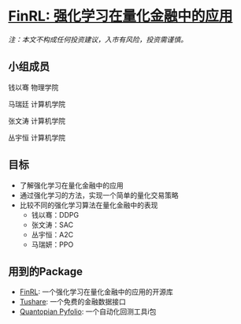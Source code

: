 # [FinRL: 强化学习在量化金融中的应用](https://github.com/QYQSDTC/FinRL)
*注：本文不构成任何投资建议，入市有风险，投资需谨慎。*
## 小组成员
钱以骞 物理学院

马瑞廷 计算机学院

张文涛 计算机学院

丛宇恒 计算机学院

## 目标
- 了解强化学习在量化金融中的应用
- 通过强化学习的方法，实现一个简单的量化交易策略
- 比较不同的强化学习算法在量化金融中的表现
  - 钱以骞：DDPG
  - 张文涛：SAC
  - 丛宇恒：A2C
  - 马瑞妍：PPO

## 用到的Package
- [FinRL](https://github.com/AI4Finance-Foundation/FinRL): 一个强化学习在量化金融中的应用的开源库
- [Tushare](https://tushare.pro/): 一个免费的金融数据接口
- [Quantopian Pyfolio](https://github.com/quantopian/pyfolio): 一个自动化回测工具i包
